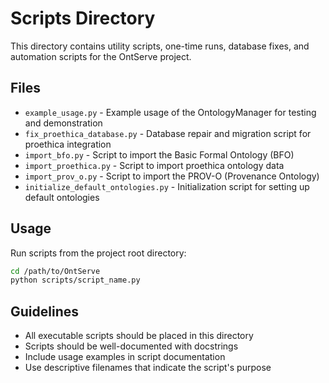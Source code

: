 # Scripts Directory

This directory contains utility scripts, one-time runs, database fixes, and automation scripts for the OntServe project.

## Files

- `example_usage.py` - Example usage of the OntologyManager for testing and demonstration
- `fix_proethica_database.py` - Database repair and migration script for proethica integration
- `import_bfo.py` - Script to import the Basic Formal Ontology (BFO)
- `import_proethica.py` - Script to import proethica ontology data
- `import_prov_o.py` - Script to import the PROV-O (Provenance Ontology)
- `initialize_default_ontologies.py` - Initialization script for setting up default ontologies

## Usage

Run scripts from the project root directory:

```bash
cd /path/to/OntServe
python scripts/script_name.py
```

## Guidelines

- All executable scripts should be placed in this directory
- Scripts should be well-documented with docstrings
- Include usage examples in script documentation
- Use descriptive filenames that indicate the script's purpose
